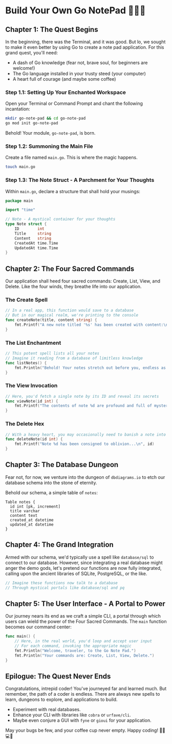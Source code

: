 # Build Your Own Go NotePad 🧙‍♂️✨

## Chapter 1: The Quest Begins

In the beginning, there was the Terminal, and it was good. But lo, we sought to make it even better by using Go to create a note pad application. For this grand quest, you'll need:

- A dash of Go knowledge (fear not, brave soul, for beginners are welcome!)
- The Go language installed in your trusty steed (your computer)
- A heart full of courage (and maybe some coffee)

### Step 1.1: Setting Up Your Enchanted Workspace

Open your Terminal or Command Prompt and chant the following incantation:

```sh
mkdir go-note-pad && cd go-note-pad
go mod init go-note-pad
```

Behold! Your module, `go-note-pad`, is born.

### Step 1.2: Summoning the Main File

Create a file named `main.go`. This is where the magic happens.

```sh
touch main.go
```

### Step 1.3: The Note Struct - A Parchment for Your Thoughts

Within `main.go`, declare a structure that shall hold your musings:

```go
package main

import "time"

// Note - A mystical container for your thoughts
type Note struct {
    ID        int
    Title     string
    Content   string
    CreatedAt time.Time
    UpdatedAt time.Time
}
```

## Chapter 2: The Four Sacred Commands

Our application shall heed four sacred commands: Create, List, View, and Delete. Like the four winds, they breathe life into our application.

### The Create Spell

```go
// In a real app, this function would save to a database
// But in our magical realm, we're printing to the console
func createNote(title, content string) {
    fmt.Printf("A new note titled '%s' has been created with content:\n%s\n", title, content)
}
```

### The List Enchantment

```go
// This potent spell lists all your notes
// Imagine it reading from a database of limitless knowledge
func listNotes() {
    fmt.Println("Behold! Your notes stretch out before you, endless as the stars...")
}
```

### The View Invocation

```go
// Here, you'd fetch a single note by its ID and reveal its secrets
func viewNote(id int) {
    fmt.Printf("The contents of note %d are profound and full of mystery...\n", id)
}
```

### The Delete Hex

```go
// With a heavy heart, you may occasionally need to banish a note into the void
func deleteNote(id int) {
    fmt.Printf("Note %d has been consigned to oblivion...\n", id)
}
```

## Chapter 3: The Database Dungeon

Fear not, for now, we venture into the dungeon of `dbdiagrams.io` to etch our database schema into the stone of eternity.

Behold our schema, a simple table of `notes`:

```
Table notes {
  id int [pk, increment]
  title varchar
  content text
  created_at datetime
  updated_at datetime
}
```

## Chapter 4: The Grand Integration

Armed with our schema, we'd typically use a spell like `database/sql` to connect to our database. However, since integrating a real database might anger the demo gods, let's pretend our functions are now fully integrated, calling upon the ancient libraries of SQLite, PostgreSQL, or the like.

```go
// Imagine these functions now talk to a database
// Through mystical portals like database/sql and pq
```

## Chapter 5: The User Interface - A Portal to Power

Our journey nears its end as we craft a simple CLI, a portal through which users can wield the power of the Four Sacred Commands. The `main` function becomes our command center:

```go
func main() {
    // Here, in the real world, you'd loop and accept user input
    // For each command, invoking the appropriate magic
    fmt.Println("Welcome, traveler, to the Go Note Pad.")
    fmt.Println("Your commands are: Create, List, View, Delete.")
}
```

## Epilogue: The Quest Never Ends

Congratulations, intrepid coder! You've journeyed far and learned much. But remember, the path of a coder is endless. There are always new spells to learn, dungeons to explore, and applications to build.

- Experiment with real databases.
- Enhance your CLI with libraries like `cobra` or `urfave/cli`.
- Maybe even conjure a GUI with `fyne` or `gioui` for your application.

May your bugs be few, and your coffee cup never empty. Happy coding! 🧙‍♂️💻🚀
